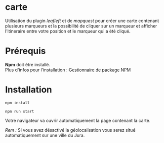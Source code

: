 # carte
Utilisation du plugin *leafleft* et de *mapquest* pour créer une carte contenant plusieurs marqueurs et la possibilité de cliquer sur un marqueur et afficher l'itineraire entre votre position et le marqueur qui a été cliqué.

# Prérequis
**Npm** doit être installé.  
Plus d'infos pour l'installation : [Gestionnaire de package NPM](https://www.npmjs.com/package/npm)

# Installation
`npm install`  
  


`npm run start`  

Votre navigateur va ouvrir automatiquement la page contenant la carte.  
  

*Rem :* Si vous avez désactivé la géolocalisation vous serez situé automatiquement sur une ville du Jura.
